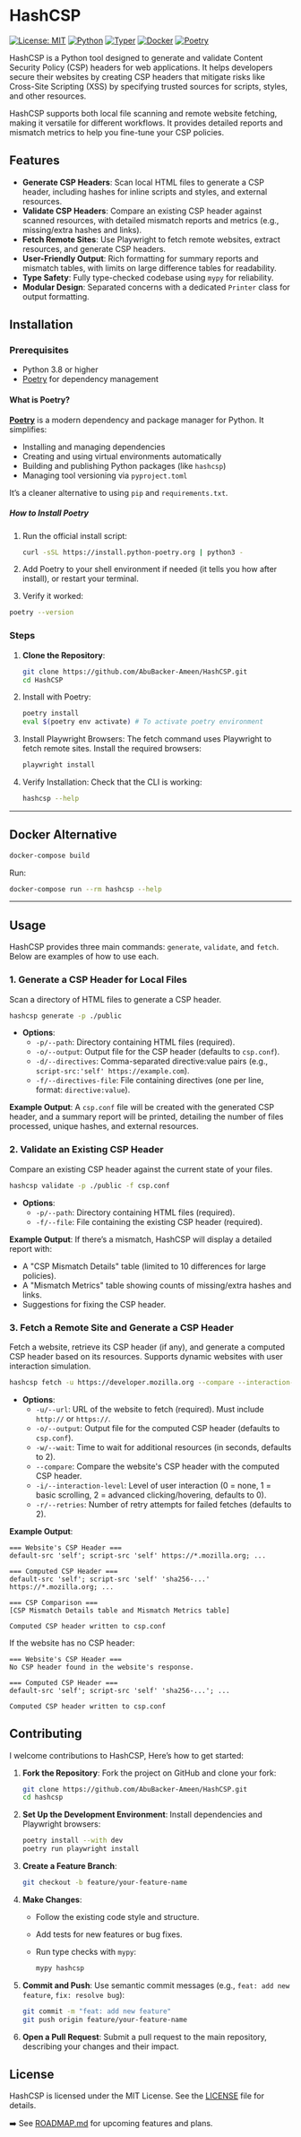 # HashCSP

[![License: MIT](https://img.shields.io/badge/License-MIT-yellow)](https://github.com/AbuBacker-Ameen/HashCSP/blob/main/LICENSE)
[![Python](https://img.shields.io/badge/Python-3.12-blue)](https://www.python.org/downloads/release/python-3120/)
[![Typer](https://img.shields.io/badge/Made%20with-Typer-04AA6D?logo=python)](https://typer.tiangolo.com/)
[![Docker](https://img.shields.io/badge/Docker-2496ED?logo=docker&logoColor=fff)](https://github.com/AbuBacker-Ameen/HashCSP/blob/main/Dockerfile)
[![Poetry](https://img.shields.io/endpoint?url=https://python-poetry.org/badge/v0.json)](https://python-poetry.org/)

HashCSP is a Python tool designed to generate and validate Content Security
Policy (CSP) headers for web applications. It helps developers secure their
websites by creating CSP headers that mitigate risks like Cross-Site Scripting
(XSS) by specifying trusted sources for scripts, styles, and other resources.

HashCSP supports both local file scanning and remote website fetching, making it
versatile for different workflows. It provides detailed reports and mismatch
metrics to help you fine-tune your CSP policies.

## Features

- **Generate CSP Headers**: Scan local HTML files to generate a CSP header,
  including hashes for inline scripts and styles, and external resources.
- **Validate CSP Headers**: Compare an existing CSP header against scanned
  resources, with detailed mismatch reports and metrics (e.g., missing/extra
  hashes and links).
- **Fetch Remote Sites**: Use Playwright to fetch remote websites, extract
  resources, and generate CSP headers.
- **User-Friendly Output**: Rich formatting for summary reports and mismatch
  tables, with limits on large difference tables for readability.
- **Type Safety**: Fully type-checked codebase using `mypy` for reliability.
- **Modular Design**: Separated concerns with a dedicated `Printer` class for
  output formatting.

## Installation

### Prerequisites

- Python 3.8 or higher
- [Poetry](https://python-poetry.org/) for dependency management

#### What is Poetry?

[**Poetry**](https://python-poetry.org/) is a modern dependency and package
manager for Python. It simplifies:

- Installing and managing dependencies
- Creating and using virtual environments automatically
- Building and publishing Python packages (like `hashcsp`)
- Managing tool versioning via `pyproject.toml`

It’s a cleaner alternative to using `pip` and `requirements.txt`.

##### How to Install Poetry

1. Run the official install script:

   ```bash
   curl -sSL https://install.python-poetry.org | python3 -
   ```

2. Add Poetry to your shell environment if needed (it tells you how after
   install), or restart your terminal.

3. Verify it worked:

```bash
poetry --version
```

### Steps

1. **Clone the Repository**:

   ```bash
   git clone https://github.com/AbuBacker-Ameen/HashCSP.git
   cd HashCSP
   ```

2. Install with Poetry:

   ```bash
   poetry install
   eval $(poetry env activate) # To activate poetry environment
   ```

3. Install Playwright Browsers: The fetch command uses Playwright to fetch
   remote sites. Install the required browsers:

   ```bash
   playwright install
   ```

4. Verify Installation: Check that the CLI is working:

   ```bash
   hashcsp --help
   ```

---

## Docker Alternative

```bash
docker-compose build
```

Run:

```bash
docker-compose run --rm hashcsp --help
```

---

## Usage

HashCSP provides three main commands: `generate`, `validate`, and `fetch`. Below
are examples of how to use each.

### 1. Generate a CSP Header for Local Files

Scan a directory of HTML files to generate a CSP header.

```bash
hashcsp generate -p ./public
```

- **Options**:
  - `-p/--path`: Directory containing HTML files (required).
  - `-o/--output`: Output file for the CSP header (defaults to `csp.conf`).
  - `-d/--directives`: Comma-separated directive:value pairs (e.g.,
    `script-src:'self' https://example.com`).
  - `-f/--directives-file`: File containing directives (one per line, format:
    `directive:value`).

**Example Output**: A `csp.conf` file will be created with the generated CSP
header, and a summary report will be printed, detailing the number of files
processed, unique hashes, and external resources.

### 2. Validate an Existing CSP Header

Compare an existing CSP header against the current state of your files.

```bash
hashcsp validate -p ./public -f csp.conf
```

- **Options**:
  - `-p/--path`: Directory containing HTML files (required).
  - `-f/--file`: File containing the existing CSP header (required).

**Example Output**: If there’s a mismatch, HashCSP will display a detailed
report with:

- A "CSP Mismatch Details" table (limited to 10 differences for large policies).
- A "Mismatch Metrics" table showing counts of missing/extra hashes and links.
- Suggestions for fixing the CSP header.

### 3. Fetch a Remote Site and Generate a CSP Header

Fetch a website, retrieve its CSP header (if any), and generate a computed CSP
header based on its resources. Supports dynamic websites with user interaction
simulation.

```bash
hashcsp fetch -u https://developer.mozilla.org --compare --interaction-level 2 --retries 3
```

- **Options**:
  - `-u/--url`: URL of the website to fetch (required). Must include `http://`
    or `https://`.
  - `-o/--output`: Output file for the computed CSP header (defaults to
    `csp.conf`).
  - `-w/--wait`: Time to wait for additional resources (in seconds, defaults to
    2).
  - `--compare`: Compare the website's CSP header with the computed CSP header.
  - `-i/--interaction-level`: Level of user interaction (0 = none, 1 = basic
    scrolling, 2 = advanced clicking/hovering, defaults to 0).
  - `-r/--retries`: Number of retry attempts for failed fetches (defaults to 2).

**Example Output**:

```plaintext
=== Website's CSP Header ===
default-src 'self'; script-src 'self' https://*.mozilla.org; ...

=== Computed CSP Header ===
default-src 'self'; script-src 'self' 'sha256-...' https://*.mozilla.org; ...

=== CSP Comparison ===
[CSP Mismatch Details table and Mismatch Metrics table]

Computed CSP header written to csp.conf
```

If the website has no CSP header:

```plaintext
=== Website's CSP Header ===
No CSP header found in the website's response.

=== Computed CSP Header ===
default-src 'self'; script-src 'self' 'sha256-...'; ...

Computed CSP header written to csp.conf
```

## Contributing

I welcome contributions to HashCSP, Here’s how to get started:

1. **Fork the Repository**: Fork the project on GitHub and clone your fork:

   ```bash
   git clone https://github.com/AbuBacker-Ameen/HashCSP.git
   cd hashcsp
   ```

2. **Set Up the Development Environment**: Install dependencies and Playwright
   browsers:

   ```bash
   poetry install --with dev
   poetry run playwright install
   ```

3. **Create a Feature Branch**:

   ```bash
   git checkout -b feature/your-feature-name
   ```

4. **Make Changes**:

   - Follow the existing code style and structure.
   - Add tests for new features or bug fixes.
   - Run type checks with `mypy`:

     ```bash
     mypy hashcsp
     ```

5. **Commit and Push**: Use semantic commit messages (e.g.,
   `feat: add new feature`, `fix: resolve bug`):

   ```bash
   git commit -m "feat: add new feature"
   git push origin feature/your-feature-name
   ```

6. **Open a Pull Request**: Submit a pull request to the main repository,
   describing your changes and their impact.

## License

HashCSP is licensed under the MIT License. See the [LICENSE](LICENSE) file for
details.

➡️ See [ROADMAP.md](./ROADMAP.md) for upcoming features and plans.
